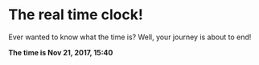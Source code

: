 # The real time clock!

Ever wanted to know what the time is? Well, your journey is about to end!

**The time is Nov 21, 2017, 15:40**